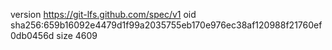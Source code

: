 version https://git-lfs.github.com/spec/v1
oid sha256:659b16092e4479d1f99a2035755eb170e976ec38af120988f21760ef0db0456d
size 4609
